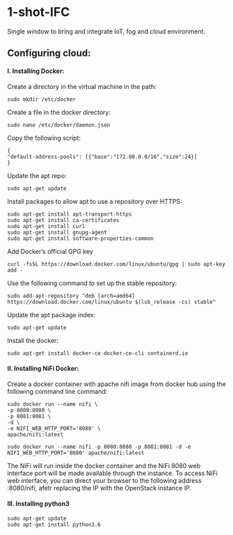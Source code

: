 # 1-shot-IFC
Single window to bring and integrate IoT, fog and cloud environment.


## Configuring cloud:


#### I. Installing Docker:
Create a directory in the virtual machine in the path: 
```
sudo mkdir /etc/docker
```
Create a file in the docker directory: 
```
sudo nano /etc/docker/daemon.json
```
Copy the following script:
```
{
"default-address-pools": [{"base":"172.80.0.0/16","size":24}]
}
```
Update the apt repo:
```
sudo apt-get update
```
Install packages to allow apt to use a repository over HTTPS:
```
sudo apt-get install apt-transport-https
sudo apt-get install ca-certificates
sudo apt-get install curl
sudo apt-get install gnupg-agent
sudo apt-get install software-properties-common
```
Add Docker’s official GPG key
```
curl -fsSL https://download.docker.com/linux/ubuntu/gpg | sudo apt-key add -
```
Use the following command to set up the stable repository:
```
sudo add-apt-repository "deb [arch=amd64] https://download.docker.com/linux/ubuntu $(lsb_release -cs) stable"
```
Update the apt package index:
```
sudo apt-get update
```
Install the docker:
```
sudo apt-get install docker-ce docker-ce-cli containerd.io
```
#### II. Installing NiFi Docker:
Create a docker container with apache nifi image from docker hub using the following command line command:
```
sudo docker run --name nifi \
-p 8080:8080 \
-p 8081:8081 \
-d \
-e NIFI_WEB_HTTP_PORT='8080' \
apache/nifi:latest
```
```
sudo docker run --name nifi -p 8080:8080 -p 8081:8081 -d -e NIFI_WEB_HTTP_PORT='8080' apache/nifi:latest
```
The NiFi will run inside the docker container and the NiFi 8080 web interface port will be made available through the instance.
To access NiFi web interface, you can direct your browser to the following address <IP of Nifi Instance>:8080/nifi, afetr replacing the IP with the OpenStack instance IP.

#### III. Installing python3
```
sudo apt-get update
sudo apt-get install python3.6
```




